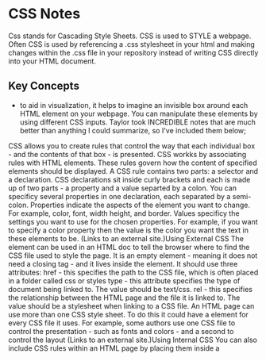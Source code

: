 # CSS Notes
Css stands for Cascading Style Sheets.  CSS is used to STYLE a webpage.  Often CSS is used by referencing a .css stylesheet in your html and making changes within the .css file in your repository instead of writing CSS directly into your HTML document.

## Key Concepts
  - to aid in visualization, it helps to imagine an invisible box around each HTML element on your webpage.  You can manipulate these elements by using different CSS inputs.
  Taylor took INCREDIBLE notes that are much better than anything I could summarize, so I've included them below;
  
  CSS allows you to create rules that control the way that each individual box - and the contents of that box - is presented.
CSS workks by associating rules with HTML elements. These rules govern how the content of specified elements should be displayed. A CSS rule contains two parts: a selector and a declaration.
CSS declarations sit inside curly brackets and each is made up of two parts - a property and a value separted by a colon. You can specificy several properties in one declaration, each separated by a semi-colon.
Properties indicate the aspects of the element you want to change. For example, color, font, width height, and border.
Values specificy the settings you want to use for the chosen properties. For example, if you want to specify a color property then the value is the color you want the text in these elements to be.
 (Links to an external site.)Using External CSS
The <link> element can be used in an HTML doc to tell the browser where to find the CSS file used to style the page. It is an empty element - meaning it does not need a closing tag - and it lives inside the <head> element. It should use three attributes:
href - this specifies the path to the CSS file, which is often placed in a folder called css or styles
type - this attribute specifies the type of document being linked to. The value should be text/css.
rel - this specifies the relationship between the HTML page and the file it is linked to. The value should be a stylesheet when linking to a CSS file.
An HTML page can use more than one CSS style sheet. To do this it could have a <link> element for every CSS file it uses. For example, some authors use one CSS file to control the presentation - such as fonts and colors - and a second to control the layout
 (Links to an external site.)Using Internal CSS
You can also include CSS rules within an HTML page by placing them inside a <style> element, which usually sits inside the <head> element of the page.
The <style> element should use the type attribute to indiciate that the styles ar especified in CSS. The value should be text/css.
When building a site with more than one page, you should use an external CSS style sheet. This:
Allows all pages to use the same style rules - rather than repeating them in each page
Keeps the content separate from how the page looks
Means you can change the styles used across all pages by altering just one file - rather than each individual file
 (Links to an external site.)CSS Selectors
Selectors are case sensitive, so they must match element names and attribute values exactly.
Most commonly used CSS Selectors

Universal selector applies to all elemetns in the document
Ex: * {}
meaning - applies to all elements in the document
Type selector matches eelement names, targers the h1, h2, h3 elements.
Ex: h1, h2, h3 {} - this will target the h1, h2, h3 elements
Meaning - matches element names
Class Selector
Ex: .note{} - targets any element whose class attribute has a value note
Ex: p.note{} - targets only <p> elements whose class attribute has a value of note
Meaning - matches an element whose class attribute has a value that matches the one specified after the period or full stop symbol
ID Selector
Ex: #introduction {} - targets the element whose id attributes has a value of introduction
Meaning - matches an element whose id attributes has a value that matches the one specified after the pound of hash symbol
Child Selector
Ex: li>a {} - targets any <a> elements that are children of an <li> element not not other <a> elements in the page
Meaning - matches an element that is a direct child of another
Descendant Selector
Ex: p a {} - targets any <a> elements that sit inside a <p> element even if there are other elements nested between them.
Meaning - mathces an element that is a descendent of another specified element, not just a direct child of that element
Adjacent Sibling Selector
Ex: h1+p {} - targets the first <p> element after any h1 element but not other <p> elements
Meaning - matches an element that is the next sibling of another
General sibling selector
Ex: h1~p {} - if you have two <p> elements that are siblings of an h1 element, this rule would apply to both
Meaning - matches an element that is a sibling of antoher, although it does not have to be the directly preceding element.
 (Links to an external site.)How CSS Rules Cascade
Last Rule If there are two or more rules that apply to the same element, it is important to understand which will take precedance.
If two selectors are identical, the latter of the two will take precedence.
Specificity If one selector is more specific than the others, the more specific rule will take precedence over more general ones
 (Links to an external site.)Inheritance
If you specify the font-family of color properties on the <body> element they will apply to most child elements. This is because the value of the front-family property is inherited by child elements.
This saves you the time from having to apply these proprties to as many elemtns and results in a much simpler style sheet
You can force a lot of properties to inherit values from their parent elements by using inherit for the the value of the properties.
